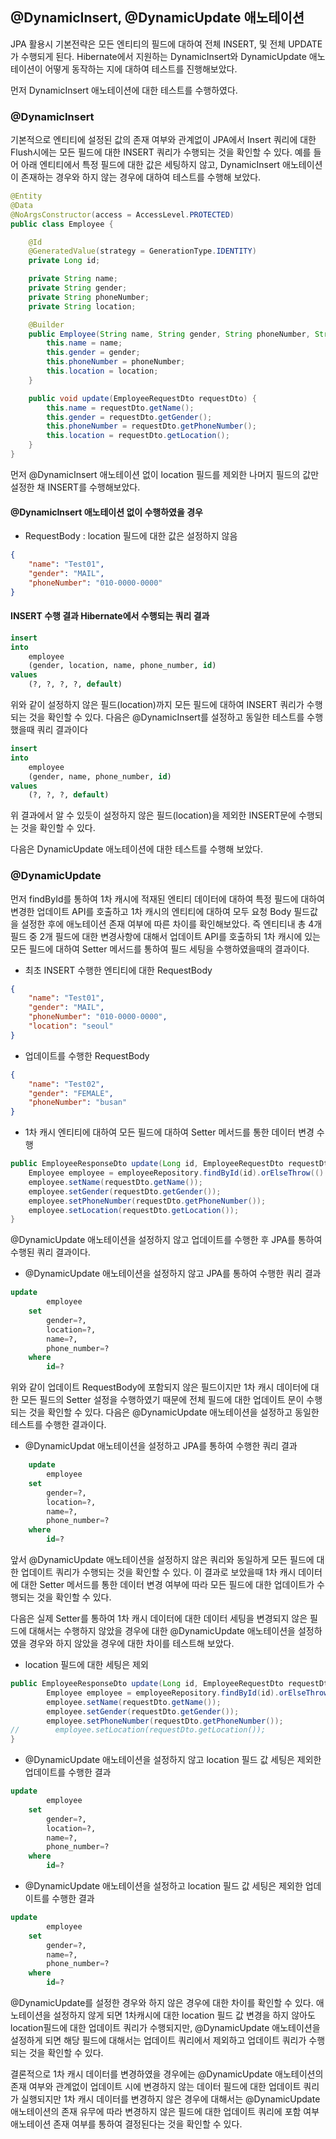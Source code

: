## @DynamicInsert, @DynamicUpdate 애노테이션
JPA 활용시 기본전략은 모든 엔티티의 필드에 대하여 전체 INSERT, 및 전체 UPDATE가 수행되게 된다. Hibernate에서 지원하는 DynamicInsert와 DynamicUpdate 애노테이션이 어떻게 동작하는 지에 대하여 테스트를 진행해보았다.

먼저 DynamicInsert 애노테이션에 대한 테스트를 수행하였다.

### @DynamicInsert
기본적으로 엔티티에 설정된 값의 존재 여부와 관계없이 JPA에서 Insert 쿼리에 대한 Flush시에는 모든 필드에 대한 INSERT 쿼리가 수행되는 것을 확인할 수 있다.
예를 들어 아래 엔티티에서 특정 필드에 대한 값은 세팅하지 않고, DynamicInsert 애노테이션이 존재하는 경우와 하지 않는 경우에 대하여 테스트를 수행해 보았다.
```java
@Entity
@Data
@NoArgsConstructor(access = AccessLevel.PROTECTED)
public class Employee {

    @Id
    @GeneratedValue(strategy = GenerationType.IDENTITY)
    private Long id;

    private String name;
    private String gender;
    private String phoneNumber;
    private String location;

    @Builder
    public Employee(String name, String gender, String phoneNumber, String location) {
        this.name = name;
        this.gender = gender;
        this.phoneNumber = phoneNumber;
        this.location = location;
    }

    public void update(EmployeeRequestDto requestDto) {
        this.name = requestDto.getName();
        this.gender = requestDto.getGender();
        this.phoneNumber = requestDto.getPhoneNumber();
        this.location = requestDto.getLocation();
    }
}
```

먼저 @DynamicInsert 애노테이션 없이 location 필드를 제외한 나머지 필드의 값만 설정한 채 INSERT를 수행해보았다.
#### @DynamicInsert 애노테이션 없이 수행하였을 경우
- RequestBody : location 필드에 대한 값은 설정하지 않음
```json
{
    "name": "Test01",
    "gender": "MAIL",
    "phoneNumber": "010-0000-0000"
}
```

#### INSERT 수행 결과 Hibernate에서 수행되는 쿼리 결과
```sql
insert 
into
    employee
    (gender, location, name, phone_number, id) 
values
    (?, ?, ?, ?, default)
```
위와 같이 설정하지 않은 필드(location)까지 모든 필드에 대하여 INSERT 쿼리가 수행되는 것을 확인할 수 있다.
다음은 @DynamicInsert를 설정하고 동일한 테스트를 수행했을때 쿼리 결과이다
```sql
insert 
into
    employee
    (gender, name, phone_number, id) 
values
    (?, ?, ?, default)

```
위 결과에서 알 수 있듯이 설정하지 않은 필드(location)을 제외한 INSERT문에 수행되는 것을 확인할 수 있다.

다음은 DynamicUpdate 애노테이션에 대한 테스트를 수행해 보았다.
### @DynamicUpdate
먼저 findById를 통하여 1차 캐시에 적재된 엔티티 데이터에 대하여 특정 필드에 대하여 변경한 업데이트 API를 호출하고 1차 캐시의 엔티티에 대하여 모두 요청 Body 필드값을 설정한 후에 애노테이션 존재 여부에 따른 차이를 확인해보았다.
즉 엔티티내 총 4개 필드 중 2개 필드에 대한 변경사항에 대해서 업데이트 API를 호출하되 1차 캐시에 있는 모든 필드에 대하여 Setter 메서드를 통하여 필드 세팅을 수행하였을때의 결과이다.
- 최초 INSERT 수행한 엔티티에 대한 RequestBody
```json
{
    "name": "Test01",
    "gender": "MAIL",
    "phoneNumber": "010-0000-0000",
    "location": "seoul"
}
```

- 업데이트를 수행한 RequestBody
```json
{
    "name": "Test02",
    "gender": "FEMALE",
    "phoneNumber": "busan"
}
```

- 1차 캐시 엔티티에 대하여 모든 필드에 대하여 Setter 메서드를 통한 데이터 변경 수행
```java
public EmployeeResponseDto update(Long id, EmployeeRequestDto requestDto) {
    Employee employee = employeeRepository.findById(id).orElseThrow(() -> new RuntimeException("ERROR"));
    employee.setName(requestDto.getName());
    employee.setGender(requestDto.getGender());
    employee.setPhoneNumber(requestDto.getPhoneNumber());
    employee.setLocation(requestDto.getLocation());
}
```

@DynamicUpdate 애노테이션을 설정하지 않고 업데이트를 수행한 후 JPA를 통하여 수행된 쿼리 결과이다.
- @DynamicUpdate 애노테이션을 설정하지 않고 JPA를 통하여 수행한 쿼리 결과
```sql
update
        employee 
    set
        gender=?,
        location=?,
        name=?,
        phone_number=? 
    where
        id=?
```
위와 같이 업데이트 RequestBody에 포함되지 않은 필드이지만 1차 캐시 데이터에 대한 모든 필드의 Setter 설정을 수행하였기 때문에 전체 필드에 대한 업데이트 문이 수행되는 것을 확인할 수 있다. 다음은 @DynamicUpdate 애노테이션을 설정하고 동일한 테스트를 수행한 결과이다.
- @DynamicUpdat 애노테이션을 설정하고 JPA를 통하여 수행한 쿼리 결과
```sql
    update
        employee 
    set
        gender=?,
        location=?,
        name=?,
        phone_number=? 
    where
        id=?
```
앞서 @DynamicUpdate 애노테이션을 설정하지 않은 쿼리와 동일하게 모든 필드에 대한 업데이트 쿼리가 수행되는 것을 확인할 수 있다. 이 결과로 보았을때 1차 캐시 데이터에 대한 Setter 메서드를 통한 데이터 변경 여부에 따라 모든 필드에 대한 업데이트가 수행되는 것을 확인할 수 있다.

다음은 실제 Setter를 통하여 1차 캐시 데이터에 대한 데이터 세팅을 변경되지 않은 필드에 대해서는 수행하지 않았을 경우에 대한 @DynamicUpdate 애노테이션을 설정하였을 경우와 하지 않았을 경우에 대한 차이를 테스트해 보았다.
- location 필드에 대한 세팅은 제외
```java
public EmployeeResponseDto update(Long id, EmployeeRequestDto requestDto) {
        Employee employee = employeeRepository.findById(id).orElseThrow(() -> new RuntimeException("EX001"));
        employee.setName(requestDto.getName());
        employee.setGender(requestDto.getGender());
        employee.setPhoneNumber(requestDto.getPhoneNumber());
//        employee.setLocation(requestDto.getLocation());
}
```

- @DynamicUpdate 애노테이션을 설정하지 않고 location 필드 값 세팅은 제외한 업데이트를 수행한 결과
```sql
update
        employee 
    set
        gender=?,
        location=?,
        name=?,
        phone_number=? 
    where
        id=?
```

- @DynamicUpdate 애노테이션을 설정하고 location 필드 값 세팅은 제외한 업데이트를 수행한 결과
```sql
update
        employee 
    set
        gender=?,
        name=?,
        phone_number=? 
    where
        id=?
```

@DynamicUpdate를 설정한 경우와 하지 않은 경우에 대한 차이를 확인할 수 있다. 애노테이션을 설정하지 않게 되면 1차캐시에 대한 location 필드 값 변경을 하지 않아도 location필드에 대한 업데이트 쿼리가 수행되지만, @DynamicUpdate 애노테이션을 설정하게 되면 해당 필드에 대해서는 업데이트 쿼리에서 제외하고 업데이트 쿼리가 수행되는 것을 확인할 수 있다.

결론적으로 1차 캐시 데이터를 변경하였을 경우에는 @DynamicUpdate 애노테이션의 존재 여부와 관계없이 업데이트 시에 변경하지 않는 데이터 필드에 대한 업데이트 쿼리가 실행되지만 1차 캐시 데이터를 변경하지 않은 경우에 대해서는 @DynamicUpdate 애노테이션의 존재 유무에 따라 변경하지 않은 필드에 대한 업데이트 쿼리에 포함 여부 애노테이션 존재 여부를 통하여 결정된다는 것을 확인할 수 있다.